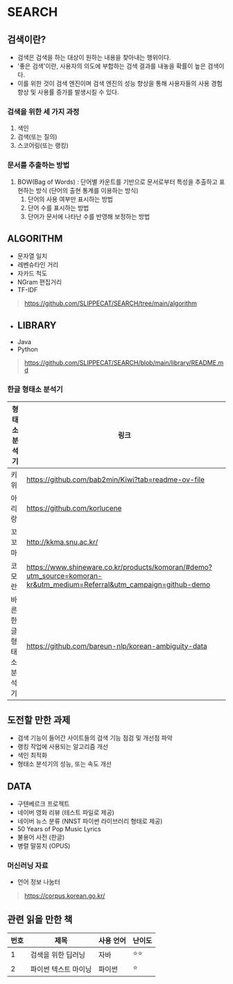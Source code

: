# SEARCH
## 검색이란?
- 검색은 검색을 하는 대상이 원하는 내용을 찾아내는 행위이다.
- '좋은 검색'이란, 사용자의 의도에 부합하는 검색 결과를 내놓을 확률이 높은 검색이다.
- 이를 위한 것이 검색 엔진이며 검색 엔진의 성능 향상을 통해 사용자들의 사용 경험 향상 및 사용률 증가를 발생시킬 수 있다.

### 검색을 위한 세 가지 과정
1. 색인
2. 검색(또는 질의)
3. 스코어링(또는 랭킹)

### 문서를 추출하는 방법
1. BOW(Bag of Words) : 단어별 카운트를 기반으로 문서로부터 특성을 추출하고 표현하는 방식 (단어의 출현 통계를 이용하는 방식)
   1) 단어의 사용 여부만 표시하는 방법
   2) 단어 수를 표시하는 방법
   3) 단어가 문서에 나타난 수를 반영해 보정하는 방법
  
## ALGORITHM
- 문자열 일치
- 레벤슈타인 거리
- 자카드 척도
- NGram 편집거리
- TF-IDF
> https://github.com/SLIPPECAT/SEARCH/tree/main/algorithm

- ## LIBRARY
- Java
- Python
> https://github.com/SLIPPECAT/SEARCH/blob/main/library/README.md

### 한글 형태소 분석기
| 형태소 분석기               | 링크                                        |
| -------------------------- | ------------------------------------------ |
| 키위               | <https://github.com/bab2min/Kiwi?tab=readme-ov-file> |
| 아리랑              | <https://github.com/korlucene> |
| 꼬꼬마        | <http://kkma.snu.ac.kr/>        |
| 코모란        | <https://www.shineware.co.kr/products/komoran/#demo?utm_source=komoran-kr&utm_medium=Referral&utm_campaign=github-demo> |
| 바른 한글 형태소 분석기    | <https://github.com/bareun-nlp/korean-ambiguity-data> |

## 도전할 만한 과제
- 검색 기능이 들어간 사이트들의 검색 기능 점검 및 개선점 파악
- 랭킹 작업에 사용되는 알고리즘 개선
- 색인 최적화
- 형태소 분석기의 성능, 또는 속도 개선

## DATA
- 구텐베르크 프로젝트
- 네이버 영화 리뷰 (테스트 파일로 제공)
- 네이버 뉴스 분류 (NNST 파이썬 라이브러리 형태로 제공)
- 50 Years of Pop Music Lyrics
- 불용어 사전 (한글)
- 병렬 말뭉치 (OPUS)

### 머신러닝 자료
- 언어 정보 나눔터
> https://corpus.korean.go.kr/

## 관련 읽을 만한 책
| 번호  | 제목  | 사용 언어  | 난이도  |
|--------|--------|--------|--------|
| 1  | 검색을 위한 딥러닝  | 자바  | ⭐️⭐️ |
| 2  | 파이썬 텍스트 마이닝  | 파이썬  | ⭐️ |


